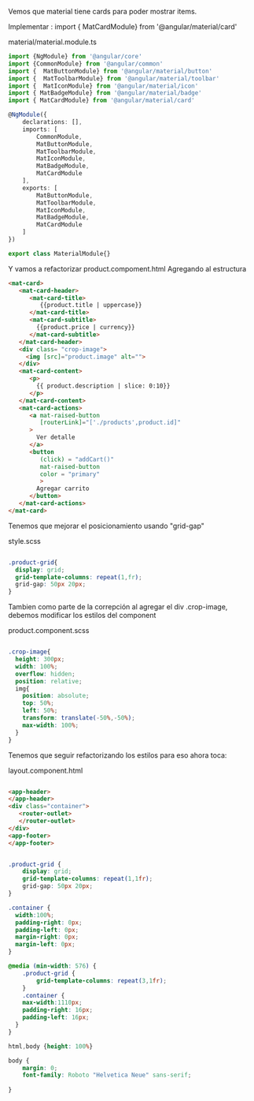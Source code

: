 Vemos que material tiene cards para poder mostrar items.

Implementar : import { MatCardModule} from '@angular/material/card'

material/material.module.ts
```typescript
import {NgModule} from '@angular/core'
import {CommonModule} from '@angular/common'
import {  MatButtonModule} from '@angular/material/button'
import {  MatToolbarModule} from '@angular/material/toolbar'
import {  MatIconModule} from '@angular/material/icon'
import { MatBadgeModule} from '@angular/material/badge'
import { MatCardModule} from '@angular/material/card'

@NgModule({
    declarations: [],
    imports: [
        CommonModule,
        MatButtonModule,
        MatToolbarModule,
        MatIconModule,
        MatBadgeModule,
        MatCardModule
    ],
    exports: [
        MatButtonModule,
        MatToolbarModule,
        MatIconModule,
        MatBadgeModule,
        MatCardModule
    ]
})

export class MaterialModule{}
```

Y vamos a refactorizar product.compoment.html
Agregando al estructura <mat-card>

```HTML
<mat-card>
   <mat-card-header>
      <mat-card-title>
         {{product.title | uppercase}}
      </mat-card-title>
      <mat-card-subtitle>
        {{product.price | currency}}
      </mat-card-subtitle>
   </mat-card-header>
   <div class= "crop-image">
     <img [src]="product.image" alt="">
   </div>   
   <mat-card-content>
      <p>
        {{ product.description | slice: 0:10}}
      </p>
   </mat-card-content>
   <mat-card-actions>
      <a mat-raised-button
         [routerLink]="['./products',product.id]"
      >
        Ver detalle
      </a>
      <button
         (click) = "addCart()"
         mat-raised-button
         color = "primary"
         >
        Agregar carrito
      </button>
   </mat-card-actions>
</mat-card>
```

Tenemos que mejorar el posicionamiento usando "grid-gap"

style.scss
```css

.product-grid{
  display: grid;
  grid-template-columns: repeat(1,fr);
  grid-gap: 50px 20px;
}

```

Tambien como parte de la correpción al agregar el div .crop-image, debemos modificar los estilos del component

product.component.scss
```scss

.crop-image{
  height: 300px;
  width: 100%;
  overflow: hidden;
  position: relative;
  img{
    position: absolute;
    top: 50%;
    left: 50%;
    transform: translate(-50%,-50%);
    max-width: 100%;
  }
}

```

Tenemos que seguir refactorizando los estilos para eso ahora toca:

layout.component.html
```HTML

<app-header>
</app-header>
<div class="container">
   <router-outlet>
   </router-outlet>
</div>
<app-footer>
</app-footer>

```

```css

.product-grid {
    display: grid;
    grid-template-columns: repeat(1,1fr);
    grid-gap: 50px 20px;
}

.container {
  width:100%;
  padding-right: 0px;
  padding-left: 0px;
  margin-right: 0px;
  margin-left: 0px;
}

@media (min-width: 576) {
    .product-grid {
        grid-template-columns: repeat(3,1fr);
    }
    .container {
    max-width:1110px;
    padding-right: 16px;
    padding-left: 16px;
  }
}

html,body {height: 100%}

body {
    margin: 0;
    font-family: Roboto "Helvetica Neue" sans-serif;
    
}
```
